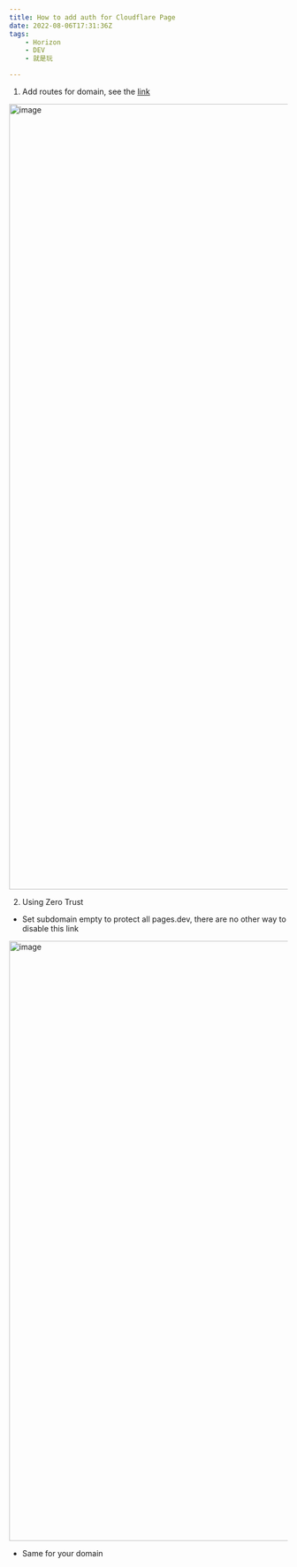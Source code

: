 ```yaml
---
title: How to add auth for Cloudflare Page
date: 2022-08-06T17:31:36Z
tags:
	- Horizon
	- DEV
	- 就是玩

---
```

1. Add routes for domain, see the [link](https://403.ie/how-to-use-cloudflare-to-enable-basic-auth-on-a-subdirectory)
<img width="1418" alt="image" src="https://user-images.githubusercontent.com/20685961/183259715-0e2f24d5-4b45-4a36-8f34-631b87e6e564.png">

2. Using Zero Trust
  * Set subdomain empty to protect all pages.dev, there are no other way to disable this link
<img width="1083" alt="image" src="https://user-images.githubusercontent.com/20685961/183259760-1b0a2197-682b-4a33-ad68-f460cbb18171.png">
  
  * Same for your domain
